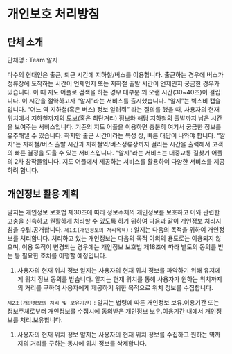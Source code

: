 # 개인보호 처리방침

## 단체 소개
단체명 : Team 알지

 다수의 현대인은 출근, 퇴근 시간에 지하철/버스를 이용합니다. 출근하는 경우에 버스가 정류장에 도착하는 시간이 언제인지 또는 지하철 출발 시간이 언제인지 궁금한 경우가 있습니다. 이 때 지도 어플로 검색을 하는 경우 대부분 꽤 오랜 시간(30~40초)이 걸립니다. 이 시간을 절약하고자 “알지”라는 서비스를 출시했습니다.
 “알지”는 빅스비 캡슐입니다. “어느 역 지하철(혹은 버스) 정보 알려줘” 라는 질의를 했을 때, 사용자의 현재 위치에서 지하철까지의 도보(혹은 최단거리) 정보와 해당 지하철의 출발까지 남은 시간을 보여주는 서비스입니다. 
 기존의 지도 어플을 이용하면 충분히 여기서 궁금한 정보를 유추해낼 수 있습니다. 하지만 출근 시간이라는 특성 상, 빠른 대답이 나와야 합니다. “알지”는 지하철/버스 출발 시간과 지하철역/버스정류장까지 걸리는 시간을 출력해서 고객의 빠른 결정을 도울 수 있는 서비스입니다.
 “알지”라는 서비스는 대중교통 길찾기 어플의 2차 창작물입니다. 지도 어플에서 제공하는 서비스를 활용하여 다양한 서비스를 제공하려 합니다.
 
## 개인정보 활용 계획

 알지는 개인정보 보호법 제30조에 따라 정보주체의 개인정보를 보호하고 이와 관련한 고충을 신속하고 원활하게 처리할 수 있도록 하기 위하여 다음과 같이 개인정보 처리지침을 수립․공개합니다.
 `제1조(개인정보의 처리목적)` : 알지는 다음의 목적을 위하여 개인정보를 처리합니다. 처리하고 있는 개인정보는 다음의 목적 이외의 용도로는 이용되지 않으며, 이용 목적이 변경되는 경우에는 개인정보 보호법 제18조에 따라 별도의 동의를 받는 등 필요한 조치를 이행할 예정입니다. 
 1. 사용자의 현재 위치 정보
  알지는 사용자의 현재 위치 정보를 파악하기 위해 유저에게 위치 정보 동의를 받습니다. 알지는 현재 위치를 통해 사용자가 원하는 위치까지의 거리를 구하여 사용자에게 제공하기 위한 목적으로 위치 정보를 수집합니다.

 `제2조(개인정보의 처리 및 보유기간)` : 알지는 법령에 따른 개인정보 보유․이용기간 또는 정보주체로부터 개인정보를 수집시에 동의받은 개인정보 보유․이용기간 내에서 개인정보를 처리․보유합니다.
 1. 사용자의 현재 위치 정보
  알지는 사용자의 현재 위치 정보를 수집하고 원하는 역까지의 거리를 구하는 동시에 위치 정보를 삭제합니다.
